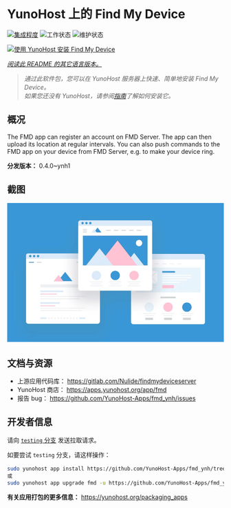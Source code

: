 <!--
注意：此 README 由 <https://github.com/YunoHost/apps/tree/master/tools/readme_generator> 自动生成
请勿手动编辑。
-->

# YunoHost 上的 Find My Device

[![集成程度](https://apps.yunohost.org/badge/integration/fmd)](https://ci-apps.yunohost.org/ci/apps/fmd/)
![工作状态](https://apps.yunohost.org/badge/state/fmd)
![维护状态](https://apps.yunohost.org/badge/maintained/fmd)

[![使用 YunoHost 安装 Find My Device](https://install-app.yunohost.org/install-with-yunohost.svg)](https://install-app.yunohost.org/?app=fmd)

*[阅读此 README 的其它语言版本。](./ALL_README.md)*

> *通过此软件包，您可以在 YunoHost 服务器上快速、简单地安装 Find My Device。*  
> *如果您还没有 YunoHost，请参阅[指南](https://yunohost.org/install)了解如何安装它。*

## 概况

The FMD app can register an account on FMD Server. The app can then upload its location at regular intervals.
You can also push commands to the FMD app on your device from FMD Server, e.g. to make your device ring.

**分发版本：** 0.4.0~ynh1

## 截图

![Find My Device 的截图](./doc/screenshots/example.jpg)

## 文档与资源

- 上游应用代码库： <https://gitlab.com/Nulide/findmydeviceserver>
- YunoHost 商店： <https://apps.yunohost.org/app/fmd>
- 报告 bug： <https://github.com/YunoHost-Apps/fmd_ynh/issues>

## 开发者信息

请向 [`testing` 分支](https://github.com/YunoHost-Apps/fmd_ynh/tree/testing) 发送拉取请求。

如要尝试 `testing` 分支，请这样操作：

```bash
sudo yunohost app install https://github.com/YunoHost-Apps/fmd_ynh/tree/testing --debug
或
sudo yunohost app upgrade fmd -u https://github.com/YunoHost-Apps/fmd_ynh/tree/testing --debug
```

**有关应用打包的更多信息：** <https://yunohost.org/packaging_apps>
